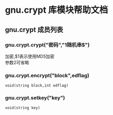 # gnu.crypt 库模块帮助文档

<a id="gnu.crypt"></a>
## gnu.crypt 成员列表


<a id="gnu.crypt.crypt"></a>
### gnu.crypt.crypt("密码","$1$随机串$") 
 加密,$1表示使用MD5加密  
参数2可省略

<a id="gnu.crypt.encrypt"></a>
### gnu.crypt.encrypt("block",edflag) 
 

```aardio
void(string block,int edflag)
```



<a id="gnu.crypt.setkey"></a>
### gnu.crypt.setkey("key") 
 

```aardio
void(string key)
```


